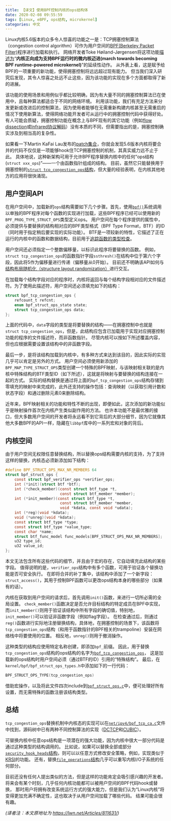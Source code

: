 ```yaml
---
title: 【译文】使用BPF控制内核的ops结构体
date: 2020-02-08 09:55:59
tags: [Linux, eBPF, ops结构, microkernel]
categories: 中文
---
```



<!-- One of the more eyebrow-raising features to go into the 5.6 kernel is the ability to load TCP congestion-control algorithms as BPF programs; networking developer Toke Høiland-Jørgensen described it as a continuation of the kernel's "march towards becoming BPF runtime-powered microkernel". On its face, congestion control is a significant new functionality to hand over to BPF, taking it far beyond its existing capabilities. When one looks closer, though, one's eyebrow altitude may well increase further; the implementation of this feature breaks new ground in a couple of areas. -->

Linux内核5.6版本的众多令人惊喜的功能之一是：TCP拥塞控制算法（congestion control algorithm）可作为用户空间的[BPF(Berkeley Packet Filter)](https://lwn.net/Articles/740157/)程序进行加载和执行。
网络开发者Toke Høiland-Jørgensen将这项功能[描述为](https://lwn.net/ml/bufferbloat/87bls8bnsm.fsf@toke.dk/)“**内核正向成为支持BPF运行时的微内核迈进(march towards becoming BPF runtime-powered microkernel)**”的延续性动作。
从外表上看，这是赋予给BPF的一项重要的新功能，使得拥塞控制将远远超过现有能力。
但当我们深入研究后发现，其令人惊喜之处远不止这些，因为该功能的实现在多个方面都取得了新的进展。

<!-- 
The use case for this feature seems clear enough. There are a number of such algorithms in use, each of which is suited for a different networking environment. There may be good reasons to distribute an updated or improved version of an algorithm and for recipients to be able to make use of it without building a new kernel or even rebooting. Networking developers can certainly benefit from being able to play with congestion-control code on the fly. One could argue that congestion control is not conceptually different from other tasks, such as flow dissection or IR protocol decoding, that can be done with BPF now — but congestion control does involve a rather higher level of complexity. -->

该功能的使用场景和用例似乎都比较明确，因为有大量不同的拥塞控制算法已在使用中，且每种算法都适合于不同的网络环境。
利用该功能，我们有充足方法来分发更新或改进后的控制算法，因为使用者能够在无需重新构建内核甚至无需重启的情况下使用新算法，使得网络功能开发者可从运行中的拥塞控制代码中获得好处。
有人可能会质疑，拥塞控制功能在概念上与BPF现有的其它功能（例如[flow dissection](https://lwn.net/Articles/764200/)或[Infrared协议解码](https://lwn.net/Articles/759188/)）没有本质的不同，但需要指出的是，拥塞控制确实涉及到相当高的复杂性。

<!-- A look at the patch set posted by Martin KaFai Lau reveals that what has been merged for 5.6 is not just a mechanism for hooking in TCP congestion-control algorithms; it is far more general than that. To be specific, this new infrastructure can be used to allow a BPF program to replace any "operations structure" — a structure full of function pointers — in the kernel. It is, at this point, only capable of replacing the tcp_congestion_ops structure used for congestion control; experience suggests, though, that other uses will show up sooner rather than later. -->

如果看一下Martin KaFai Lau发布的[patch集合](https://lwn.net/ml/netdev/20191231062037.280596-1-kafai@fb.com/)，你就会发现5.6版本内核将要合并的代码不仅仅是一项能够hook住TCP拥塞控制的机制，其真实威力远不止于此。
具体地说，这种新架构可用于允许BPF程序替换内核中的任何“ops结构(`struct xxx_ops`)”——一个由函数指针组成的结构。
目前，虽然它只能替换用于拥塞控制的[`struct tcp_congestion_ops`结构](https://elixir.bootlin.com/linux/v5.5/source/include/net/tcp.h#L1043)，但大量的经验表明，在内核其他地方的应用将很快涌现。

<!-- ## The user-space API -->
## 用户空间API
<!-- 
On the user-space side, loading a new operations structure requires a few steps, the first of which is to use the [`bpf()` system call](http://www.man7.org/linux/man-pages/man2/bpf.2.html) to load an implementation of each function as a separate BPF program. The new `BPF_PROG_TYPE_STRUCT_OPS` type has been defined for these programs. In the attributes passed with each program, user space must provide the BPF type format (BTF) ID corresponding to the structure being replaced (specifying the actual function being implemented comes later). BTF is a relatively recent addition that describes the functions and data structures in the running kernel; it is currently used for [type-checking of tracing functions](https://lwn.net/Articles/803258/) among other purposes. -->
在用户空间中，加载新的`ops`结构需要如下几个步骤。首先，使用[`bpf()`](http://www.man7.org/linux/man-pages/man2/bpf.2.html)系统调用以单独的BPF程序对每个函数的实现进行加载，这些BPF程序已经可以使用新的`BPF_PROG_TYPE_STRUCT_OPS`类型定义ops。
用户空间在每个程序提供的属性中，必须提供与要替换的结构相对应的BPF类型格式（BPF Type Format，BTF）的ID（同时用于指定稍后要实现的实际功能）。 
BTF是一项较新的特性，它描述了正在运行的内核中的函数和数据结构，目前用于[追踪函数的类型检查](https://lwn.net/Articles/803258/)。

<!-- User space must also specify an integer offset identifying the function this program will replace. For example, the ssthresh() member of `struct tcp_congestion_ops` is the sixth field defined there, so this offset will be passed as five (since offsets start at zero). How this API might interact with [structure layout randomization](https://lwn.net/Articles/722293/) is not entirely clear. -->

用户空间还必须指定一个整数偏移量，以标识此程序将要替换的函数。
例如，`struct tcp_congestion_ops`的函数指针字段`ssthresh()`在结构中位于第六个字段，因此将5作为偏移量进行传递（偏移量从0开始）。
目前还不明确该API如何与[结构布局随机化（structure layout randomization）](https://lwn.net/Articles/722293/)进行交互。

<!-- As the programs for each structure member are loaded, the kernel will return a file descriptor corresponding to each. Then, user space must populate a structure that looks like this: -->

在加载每个结构字段对应的程序时，内核将返回与每个结构字段相对应的文件描述符。为了使用此描述符，用户空间还必须填充如下的结构：

```c
struct bpf_tcp_congestion_ops {
    refcount_t refcnt;
    enum bpf_struct_ops_state state;
    struct tcp_congestion_ops data;
};
```
<!-- 
The `data` field has the type of the structure to be replaced — `struct tcp_congestion_ops` in this case. Rather than containing function pointers, though, this structure should contain the file descriptors for the programs that have been loaded to implement those functions. The non-function fields of that structure should be set as needed, though the kernel can override things as described below. 
-->
上面的代码中，`data`字段的类型是将要替换的结构——在拥塞控制中也就是`struct tcp_congestion_ops`，但是，此结构应包含已加载用于实现对应拥塞控制功能的程序的文件描述符，而非函数指针。
尽管内核可以按如下所述覆盖内容，但也应根据需要设置该结构中的非函数字段。

<!-- The last step is to load this structure into the kernel. One might imagine a number of ways of doing this; the actual implementation is almost certainly something else. User space must create a special BPF map with the new `BPF_MAP_TYPE_STRUCT_OPS` type. Associated with this map is the BTF type ID of a special structure in the kernel (described below); that is how the map is connected with the structure that is to be replaced. Actually replacing the structure is accomplished by storing the `bpf_tcp_congestion_ops` structure filled in above into element zero of the map. It is also possible to query the map (to see the reference-count and state fields) or to remove the structure by deleting element zero. -->

最后一步，是将该结构加载到内核中，有多种方式来达到该目的，因此实际的实现几乎可以肯定是另外的方式。
用户空间必须使用新添加的`BPF_MAP_TYPE_STRUCT_OPS`类型创建一个特殊的BPF映射，与该映射相关联的是内核中特殊结构的BTF类型ID（如下所述），这就是将映射与要替换的结构连接在一起的方式。
实际的结构替换是通过将上面的`bpf_tcp_congestion_ops`结构存储到零填充的映射中来完成的，此外还支持的操作包括：查询映射（以获取引用计数和状态字段）和通过删除元素0来删除结构。


<!-- BPF maps have grown in features and capability over the years. Even so, this seems likely to be the first place where map operations have this kind of side effect elsewhere in the kernel. It is arguably not the most elegant of interfaces; most user-space developers will never see most of it, though, since it is, like most of the BPF API, hidden behind a set of macros and magic object-file sections in the `libbpf` library. -->
近年来，BPF映射相关的功能和特性不断的出现，即便如此，这次添加的新功能似乎是映射操作首次在内核产生类似副作用的方法。
也许本功能不是最优雅的接口，但大多数用户空间的开发者将永远看不到它背后的大部分细节，因为它就像其他大多数BPF的API一样，隐藏在`libbpf`库中的一系列宏和对象的背后。


<!-- ## The kernel side -->
## 内核空间

<!-- 
Replacing an operations structure requires support in the kernel; there is no ability for user space to replace arbitrary structures at will. To make it possible to replace a specific type of structure, kernel code must create a structure like this: 
-->
由于用户空间无权限任意替换结构，所以替换ops结构需要内核的支持，为了支持这样的替换，内核态必须新添加如下结构：

```c
#define BPF_STRUCT_OPS_MAX_NR_MEMBERS 64
struct bpf_struct_ops {
    const struct bpf_verifier_ops *verifier_ops;
    int (*init)(struct btf *btf);
    int (*check_member)(const struct btf_type *t,
                        const struct btf_member *member);
    int (*init_member)(const struct btf_type *t,
                        const struct btf_member *member,
                        void *kdata, const void *udata);
    int (*reg)(void *kdata);
    void (*unreg)(void *kdata);
    const struct btf_type *type;
    const struct btf_type *value_type;
    const char *name;
    struct btf_func_model func_models[BPF_STRUCT_OPS_MAX_NR_MEMBERS];
    u32 type_id;
    u32 value_id;
};
```
<!-- There are more details here than can be easily covered in this article, and some of the fields of this structure are automatically filled in by macros. The `verifier_ops` structure has a number of functions used to verify that the individual replacement functions are safe to execute. There is a new field added to that structure in this patch set, `struct_access()`, which regulates which parts, if any, of the operations structure itself can be changed by BPF functions. -->
本文无法包含所有这些代码的细节，并且由于宏的存在，它自动填充此结构的某些字段。 
值得说明的是，`verifier_ops`结构中有多个函数，可用于验证各个替换功能是否可安全执行。
在即将合并的补丁集中，该结构中添加了一个新字段：`struct_access()`，其用于控制BPF函数可以更改ops结构本身的哪些部分（如果有的话）。

<!-- The `init()` function will be called first to do any needed global setup. `check_member()` determines whether a specific member of the target structure is allowed to be implemented in BPF, while `init_member()` verifies the exact value of any fields in that structure. In particular, `init_member()` can validate non-function fields (flags fields, for example). The `reg()` function actually registers the replacement structure after the checks have passed; in the congestion-control case, it will install the `tcp_congestion_ops` structure (with the appropriate BPF trampolines used for the function pointers) where the network stack will use it. `unreg()` undoes that action. -->
内核在获取到用户空间的请求后，首先调用`init()`函数，来进行一切所必需的全局设置。
`check_member()`函数决定是否允许目标结构的特定成员在BPF中实现，而`init_member()`则用于验证该结构中所有字段的确切值，特别地，`init_member()`可以验证非函数字段（例如flag字段）。 
在检查通过后，则通过`reg()`函数进行实际地注册替换结构，具体地，在拥塞控制的场景下，该函数将`tcp_congestion_ops`结构（和用于函数指针的BPF相关的trampoline）安装在网络栈中将要使用的位置。
相反地，`unreg()`则用于撤消操作。

<!-- One structure of this type should be created with a specific name: the type of the structure to be replaced with `bpf_` prepended. So the operations structure for the replacement of a `tcp_congestion_ops` structure is named [`bpf_tcp_congestion_ops`](https://git.kernel.org/pub/scm/linux/kernel/git/torvalds/linux.git/tree/net/ipv4/bpf_tcp_ca.c#n241). This is the "special structure" that user space must reference (via its BTF ID) when loading a new operations structure. Finally, a line is added to `kernel/bpf/bpf_struct_ops_types.h`:     -->

这种类型的结构应使用特定名称创建，即添加`bpf_`前缀。
因此，用于替换`tcp_congestion_ops`结构的ops结构的名字为[`bpf_tcp_congestion_ops`](https://git.kernel.org/pub/scm/linux/kernel/git/torvalds/linux.git/tree/net/ipv4/bpf_tcp_ca.c#n241)，
这是加载新的ops结构时用户空间必须（通过BTF的ID）引用的“特殊结构”。
最后，在`kernel/bpf/bpf_struct_ops_types.h`中添加如下的一行代码：

```c
BPF_STRUCT_OPS_TYPE(tcp_congestion_ops)
```

<!-- The lack of a trailing semicolon is necessary. By virtue of some macro magic and including this file four times into [`bpf_struct_ops.c`](https://git.kernel.org/pub/scm/linux/kernel/git/torvalds/linux.git/tree/kernel/bpf/bpf_struct_ops.c), everything is set up without the need of a special function to register this structure type. -->
借助宏操作，以及将此文件四次include到[`bpf_struct_ops.c`](https://git.kernel.org/pub/scm/linux/kernel/git/torvalds/linux.git/tree/kernel/bpf/bpf_struct_ops.c)中，便可处理好所有设置，而无需特殊的函数注册该结构类型。


<!-- ## In closing -->
## 总结

<!-- For the curious, the kernel-side implementation of `tcp_congestion_ops` replacement can be found in [`net/ipv4/bpf_tcp_ca.c`](https://git.kernel.org/pub/scm/linux/kernel/git/torvalds/linux.git/tree/net/ipv4/bpf_tcp_ca.c). There are two actual algorithm implementations ([DCTCP](https://git.kernel.org/linus/09903869f69f) and [CUBIC](https://git.kernel.org/linus/6de4a9c430b5)) in the tree as well.

The ability to replace an arbitrary operations structure in the kernel potentially holds a lot of power; a huge portion of kernel code is invoked through at least one such structure. If one could replace all or part of the [`security_hook_heads` structure](https://elixir.bootlin.com/linux/v5.5/source/include/linux/lsm_hooks.h#L1831), one could modify security policies in arbitrary ways, similar to what is proposed with [KRSI](https://lwn.net/Articles/808048/), for example. Replacing a [`file_operations` structure](https://elixir.bootlin.com/linux/v5.5/source/include/linux/fs.h#L1821) could rewire just about any part of the kernel's I/O subsystem. And so on. -->

`tcp_congestion_ops`替换机制中内核态的实现可以在[`net/ipv4/bpf_tcp_ca.c`](https://git.kernel.org/pub/scm/linux/kernel/git/torvalds/linux.git/tree/net/ipv4/bpf_tcp_ca.c)文件中找到，源码树中已有两种不同控制算法的实现（[DCTCP](https://git.kernel.org/linus/09903869f69f)和[CUBIC](https://git.kernel.org/linus/6de4a9c430b5)）。


可替换内核中任意ops结构是一项潜在的强大功能，因为内核中很大一部分代码是通过这种类型的结构调用的。
比如说，如果可以替换全部或部分[`security_hook_heads`结构](https://elixir.bootlin.com/linux/v5.5/source/include/linux/lsm_hooks.h#L1831)，则可以以任意方式修改安全策略，例如，实现类似于[KRSI](https://lwn.net/Articles/808048/)的功能。
还有，替换[`file_operations`结构](https://elixir.bootlin.com/linux/v5.5/source/include/linux/fs.h#L1821)几乎可以重写内核I/O子系统的任何部分。

<!-- 
Nobody is proposing to do any of these things — yet — but this sort of capability is sure to attract interested users. There could come a time when just about any kernel functionality is amenable to being hooked or replaced with BPF code from user space. In such a world, users will have a lot of power to change how their systems operate, but what we think of as a "Linux kernel" will become rather more amorphous, dependent on which code has been loaded from user space. The result is likely to be interesting. 
-->

目前还没有任何人提出类似的方法，但是这样的功能肯定会吸引感兴趣的开发者。
将来会有某个时刻，几乎任何内核功能都可以被用户空间的BPF代码hook或替换，
那时用户将拥有改变系统运行方式的强大能力，但是我们认为“Linux内核”将变得更加充满不确定性，这也取决于从用户空间加载了哪些代码。
结果可能会很有趣。

*(译者注：本文原地址为 https://lwn.net/Articles/811631/)*

